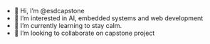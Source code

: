 - 👋 Hi, I’m @esdcapstone
- 👀 I’m interested in AI, embedded systems and web development
- 🌱 I’m currently learning to stay calm.
- 💞️ I’m looking to collaborate on capstone project

<!---
esdcapstone/esdcapstone is a ✨ special ✨ repository because its `README.md` (this file) appears on your GitHub profile.
You can click the Preview link to take a look at your changes.
--->
